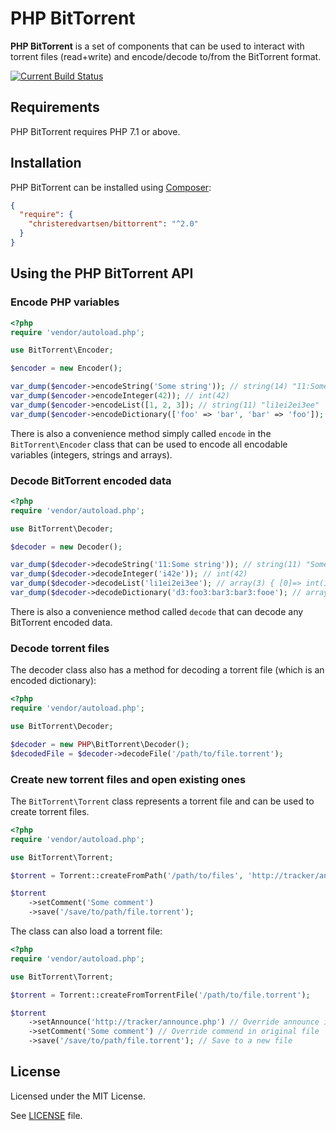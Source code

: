 # PHP BitTorrent
**PHP BitTorrent** is a set of components that can be used to interact with torrent files (read+write) and encode/decode to/from the BitTorrent format.

[![Current Build Status](https://secure.travis-ci.org/christeredvartsen/php-bittorrent.png)](http://travis-ci.org/christeredvartsen/php-bittorrent)

## Requirements
PHP BitTorrent requires PHP 7.1 or above.

## Installation
PHP BitTorrent can be installed using [Composer](https://getcomposer.org):

```json
{
  "require": {
    "christeredvartsen/bittorrent": "^2.0"
  }
}
```

## Using the PHP BitTorrent API
### Encode PHP variables

```php
<?php
require 'vendor/autoload.php';

use BitTorrent\Encoder;

$encoder = new Encoder();

var_dump($encoder->encodeString('Some string')); // string(14) "11:Some string"
var_dump($encoder->encodeInteger(42)); // int(42)
var_dump($encoder->encodeList([1, 2, 3]); // string(11) "li1ei2ei3ee"
var_dump($encoder->encodeDictionary(['foo' => 'bar', 'bar' => 'foo']); // string(22) "d3:foo3:bar3:bar3:fooe"
```

There is also a convenience method simply called `encode` in the `BitTorrent\Encoder` class that can be used to encode all encodable variables (integers, strings and arrays).

### Decode BitTorrent encoded data

```php
<?php
require 'vendor/autoload.php';

use BitTorrent\Decoder;

$decoder = new Decoder();

var_dump($decoder->decodeString('11:Some string')); // string(11) "Some string"
var_dump($decoder->decodeInteger('i42e')); // int(42)
var_dump($decoder->decodeList('li1ei2ei3ee'); // array(3) { [0]=> int(1) [1]=> int(2) [2]=> int(3) }
var_dump($decoder->decodeDictionary('d3:foo3:bar3:bar3:fooe'); // array(2) { ["foo"]=> string(3) "bar" ["bar"]=> string(3) "foo" }
```

There is also a convenience method called `decode` that can decode any BitTorrent encoded data.

### Decode torrent files

The decoder class also has a method for decoding a torrent file (which is an encoded dictionary):

```php
<?php
require 'vendor/autoload.php';

use BitTorrent\Decoder;

$decoder = new PHP\BitTorrent\Decoder();
$decodedFile = $decoder->decodeFile('/path/to/file.torrent');
```

### Create new torrent files and open existing ones

The `BitTorrent\Torrent` class represents a torrent file and can be used to create torrent files.

```php
<?php
require 'vendor/autoload.php';

use BitTorrent\Torrent;

$torrent = Torrent::createFromPath('/path/to/files', 'http://tracker/announce.php');

$torrent
    ->setComment('Some comment')
    ->save('/save/to/path/file.torrent');
```

The class can also load a torrent file:

```php
<?php
require 'vendor/autoload.php';

use BitTorrent\Torrent;

$torrent = Torrent::createFromTorrentFile('/path/to/file.torrent');

$torrent
    ->setAnnounce('http://tracker/announce.php') // Override announce in original file
    ->setComment('Some comment') // Override commend in original file
    ->save('/save/to/path/file.torrent'); // Save to a new file
```

## License
Licensed under the MIT License.

See [LICENSE](LICENSE) file.

